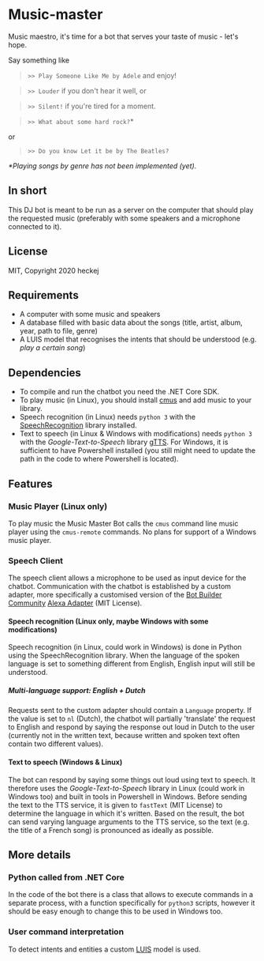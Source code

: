 # Music-master
Music maestro, it's time for a bot that serves your taste of music - let's hope.

Say something like 
> `>> Play Someone Like Me by Adele` and enjoy! 

> `>> Louder` if you don't hear it well, or 

> `>> Silent!` if you're tired for a moment.

> `>> What about some hard rock?`* 

or 

> `>> Do you know Let it be by The Beatles?`

_*Playing songs by genre has not been implemented (yet)._

## In short
This DJ bot is meant to be run as a server on the computer that should play the requested music (preferably with some speakers and a microphone connected to it).

## License
MIT, Copyright 2020 heckej

## Requirements
* A computer with some music and speakers
* A database filled with basic data about the songs (title, artist, album, year, path to file, genre)
* A LUIS model that recognises the intents that should be understood (e.g. _play a certain song_)

## Dependencies
* To compile and run the chatbot you need the .NET Core SDK.
* To play music (in Linux), you should install [cmus](https://cmus.github.io/) and add music to your library.
* Speech recognition (in Linux) needs `python 3` with the [SpeechRecognition](https://pypi.org/project/SpeechRecognition/) library installed.
* Text to speech (in Linux & Windows with modifications) needs `python 3` with the _Google-Text-to-Speech_ library [gTTS](https://pypi.org/project/gTTS/). For Windows, it is sufficient to have Powershell installed (you still might need to update the path in the code to where Powershell is located).

## Features
### Music Player (Linux only)
To play music the Music Master Bot calls the `cmus` command line music player using the `cmus-remote` commands. No plans for support of a Windows music player.

### Speech Client
The speech client allows a microphone to be used as input device for the chatbot. Communication with the chatbot is established by a custom adapter, more specifically a customised version of the [Bot Builder Community](https://github.com/BotBuilderCommunity/botbuilder-community-dotnet) [Alexa Adapter](https://github.com/BotBuilderCommunity/botbuilder-community-dotnet/tree/develop/libraries/Bot.Builder.Community.Adapters.Alexa) (MIT License).

#### Speech recognition (Linux only, maybe Windows with some modifications)
Speech recognition (in Linux, could work in Windows) is done in Python using the SpeechRecognition library. When the language of the spoken language is set to something different from English, English input will still be understood.
##### Multi-language support: English + Dutch
Requests sent to the custom adapter should contain a `Language` property. If the value is set to `nl` (Dutch), the chatbot will partially 'translate' the request to English and respond by saying the response out loud in Dutch to the user (currently not in the written text, because written and spoken text often contain two different values).
#### Text to speech (Windows & Linux)
The bot can respond by saying some things out loud using text to speech. It therefore uses the _Google-Text-to-Speech_ library in Linux (could work in Windows too) and built in tools in Powershell in Windows. Before sending the text to the TTS service, it is given to `fastText` (MIT License) to determine the language in which it's written. Based on the result, the bot can send varying language arguments to the TTS service, so the text (e.g. the title of a French song) is pronounced as ideally as possible.

## More details
### Python called from .NET Core
In the code of the bot there is a class that allows to execute commands in a separate process, with a function specifically for `python3` scripts, however it should be easy enough to change this to be used in Windows too.

### User command interpretation
To detect intents and entities a custom [LUIS](https://luis.ai) model is used.

